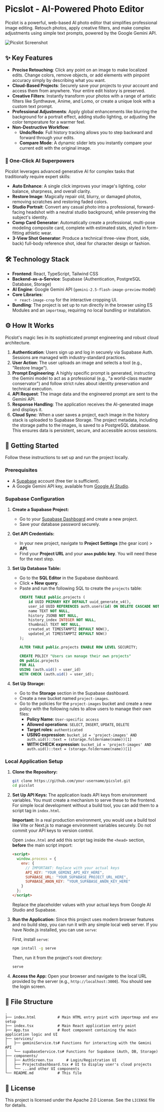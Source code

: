 # Picslot - AI-Powered Photo Editor

Picslot is a powerful, web-based AI photo editor that simplifies professional image editing. Retouch photos, apply creative filters, and make complex adjustments using simple text prompts, powered by the Google Gemini API.

![Picslot Screenshot](https://storage.googleapis.com/project-screenshots/picslot-demo.png)

## ✨ Key Features

- **Precise Retouching**: Click any point on an image to make localized edits. Change colors, remove objects, or add elements with pinpoint accuracy simply by describing what you want.
- **Cloud-Based Projects**: Securely save your projects to your account and access them from anywhere. Your entire edit history is preserved.
- **Creative Filters**: Instantly transform your photos with a range of artistic filters like Synthwave, Anime, and Lomo, or create a unique look with a custom text prompt.
- **Professional Adjustments**: Apply global enhancements like blurring the background for a portrait effect, adding studio lighting, or adjusting the color temperature for a warmer feel.
- **Non-Destructive Workflow**:
  - **Undo/Redo**: Full history tracking allows you to step backward and forward through your edits.
  - **Compare Mode**: A dynamic slider lets you instantly compare your current edit with the original image.

### 🤖 One-Click AI Superpowers

Picslot leverages advanced generative AI for complex tasks that traditionally require expert skills:

- **Auto Enhance**: A single click improves your image's lighting, color balance, sharpness, and overall clarity.
- **Restore Image**: Magically repair old, blurry, or damaged photos, removing scratches and restoring faded colors.
- **Studio Portrait**: Convert any casual photo into a professional, forward-facing headshot with a neutral studio background, while preserving the subject's identity.
- **Comp Card Generator**: Automatically create a professional, multi-pose modeling composite card, complete with estimated stats, styled in form-fitting athletic wear.
- **3-View Shot Generator**: Produce a technical three-view (front, side, back) full-body reference shot, ideal for character design or fashion.

## 🛠️ Technology Stack

- **Frontend**: React, TypeScript, Tailwind CSS
- **Backend-as-a-Service**: Supabase (Authentication, PostgreSQL Database, Storage)
- **AI Engine**: Google Gemini API (`gemini-2.5-flash-image-preview` model)
- **Core Libraries**:
  - `react-image-crop` for the interactive cropping UI.
- **Bundling**: The project is set up to run directly in the browser using ES Modules and an `importmap`, requiring no local bundling or installation.

## ⚙️ How It Works

Picslot's magic lies in its sophisticated prompt engineering and robust cloud architecture.

1.  **Authentication**: Users sign up and log in securely via Supabase Auth. Sessions are managed with industry-standard practices.
2.  **User Action**: The user uploads an image and selects a tool (e.g., "Restore Image").
3.  **Prompt Engineering**: A highly specific prompt is generated, instructing the Gemini model to act as a professional (e.g., "a world-class master conservator") and follow strict rules about identity preservation and technical execution.
4.  **API Request**: The image data and the engineered prompt are sent to the Gemini API.
5.  **Response Handling**: The application receives the AI-generated image and displays it.
6.  **Cloud Sync**: When a user saves a project, each image in the history stack is uploaded to Supabase Storage. The project metadata, including the storage paths to the images, is saved to a PostgreSQL database. This ensures data is persistent, secure, and accessible across sessions.

## 🚀 Getting Started

Follow these instructions to set up and run the project locally.

### Prerequisites

- A [Supabase](https://supabase.com/) account (free tier is sufficient).
- A Google Gemini API key, available from [Google AI Studio](https://aistudio.google.com/app/apikey).

### Supabase Configuration

1.  **Create a Supabase Project:**
    -   Go to your [Supabase Dashboard](https://app.supabase.com/) and create a new project.
    -   Save your database password securely.

2.  **Get API Credentials:**
    -   In your new project, navigate to **Project Settings** (the gear icon) > **API**.
    -   Find your **Project URL** and your **`anon` public key**. You will need these for the next step.

3.  **Set Up Database Table:**
    -   Go to the **SQL Editor** in the Supabase dashboard.
    -   Click **+ New query**.
    -   Paste and run the following SQL to create the `projects` table:
        ```sql
        CREATE TABLE public.projects (
            id UUID PRIMARY KEY DEFAULT uuid_generate_v4(),
            user_id UUID REFERENCES auth.users(id) ON DELETE CASCADE NOT NULL,
            name TEXT NOT NULL,
            history JSONB NOT NULL,
            history_index INTEGER NOT NULL,
            thumbnail TEXT NOT NULL,
            created_at TIMESTAMPTZ DEFAULT NOW(),
            updated_at TIMESTAMPTZ DEFAULT NOW()
        );

        ALTER TABLE public.projects ENABLE ROW LEVEL SECURITY;

        CREATE POLICY "Users can manage their own projects"
        ON public.projects
        FOR ALL
        USING (auth.uid() = user_id)
        WITH CHECK (auth.uid() = user_id);
        ```

4.  **Set Up Storage:**
    -   Go to the **Storage** section in the Supabase dashboard.
    -   Create a new bucket named `project-images`.
    -   Go to the policies for the `project-images` bucket and create a new policy with the following rules to allow users to manage their own files:
        -   **Policy Name**: `User-specific access`
        -   **Allowed operations**: `SELECT`, `INSERT`, `UPDATE`, `DELETE`
        -   **Target roles**: `authenticated`
        -   **USING expression**: `bucket_id = 'project-images' AND auth.uid()::text = (storage.foldername(name))[1]`
        -   **WITH CHECK expression**: `bucket_id = 'project-images' AND auth.uid()::text = (storage.foldername(name))[1]`

### Local Application Setup

1.  **Clone the Repository:**
    ```bash
    git clone https://github.com/your-username/picslot.git
    cd picslot
    ```

2.  **Set Up API Keys:**
    The application loads API keys from environment variables. You must create a mechanism to serve these to the frontend. For simple local development without a build tool, you can add them to a script tag in `index.html`.
    
    **Important:** In a real production environment, you would use a build tool like Vite or Next.js to manage environment variables securely. Do not commit your API keys to version control.

    Open `index.html` and add this script tag inside the `<head>` section, **before** the main script import:
    ```html
    <script>
      window.process = {
        env: {
          // IMPORTANT: Replace with your actual keys
          API_KEY: "YOUR_GEMINI_API_KEY_HERE",
          SUPABASE_URL: "YOUR_SUPABASE_PROJECT_URL_HERE",
          SUPABASE_ANON_KEY: "YOUR_SUPABASE_ANON_KEY_HERE"
        }
      };
    </script>
    ```
    Replace the placeholder values with your actual keys from Google AI Studio and Supabase.

3.  **Run the Application:**
    Since this project uses modern browser features and no build step, you can run it with any simple local web server. If you have Node.js installed, you can use `serve`:
    
    First, install `serve`:
    ```bash
    npm install -g serve
    ```
    Then, run it from the project's root directory:
    ```bash
    serve
    ```

4.  **Access the App:**
    Open your browser and navigate to the local URL provided by the server (e.g., `http://localhost:3000`). You should see the login screen.

## 📁 File Structure

```
.
├── index.html          # Main HTML entry point with importmap and env setup
├── index.tsx           # Main React application entry point
├── App.tsx             # Root component containing the main application logic and UI
├── services/
│   ├── geminiService.ts# Functions for interacting with the Gemini API
│   └── supabaseService.ts# Functions for Supabase (Auth, DB, Storage)
├── components/
│   ├── AuthScreen.tsx      # Login/Registration UI
│   ├── ProjectsDashboard.tsx # UI to display user's cloud projects
│   └── ...and other UI components
└── README.md           # This file
```

## 📄 License

This project is licensed under the Apache 2.0 License. See the `LICENSE` file for details.
